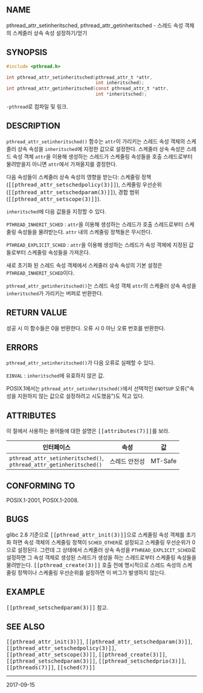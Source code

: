 ## NAME

pthread_attr_setinheritsched, pthread_attr_getinheritsched - 스레드 속성 객체의 스케줄러 상속 속성 설정하기/얻기

## SYNOPSIS

```c
#include <pthread.h>

int pthread_attr_setinheritsched(pthread_attr_t *attr,
                                 int inheritsched);
int pthread_attr_getinheritsched(const pthread_attr_t *attr,
                                 int *inheritsched);
```

`-pthread`로 컴파일 및 링크.

## DESCRIPTION

`pthread_attr_setinheritsched()` 함수는 `attr`이 가리키는 스레드 속성 객체의 스케줄러 상속 속성을 `inheritsched`에 지정한 값으로 설정한다. 스케줄러 상속 속성은 스레드 속성 객체 `attr`을 이용해 생성하는 스레드가 스케줄링 속성들을 호출 스레드로부터 물려받을지 아니면 `attr`에서 가져올지를 결정한다.

다음 속성들이 스케줄러 상속 속성의 영향을 받는다: 스케줄링 정책(<tt>[[pthread_attr_setschedpolicy(3)]]</tt>), 스케줄링 우선순위(<tt>[[pthread_attr_setschedparam(3)]]</tt>), 경합 범위(<tt>[[pthread_attr_setscope(3)]]</tt>).

`inheritsched`에 다음 값들을 지정할 수 있다.

`PTHREAD_INHERIT_SCHED`
:   `attr`을 이용해 생성하는 스레드가 호출 스레드로부터 스케줄링 속성들을 물려받는다. `attr` 내의 스케줄링 정책들은 무시한다.

`PTHREAD_EXPLICIT_SCHED`
:   `attr`을 이용해 생성하는 스레드가 속성 객체에 지정된 값들로부터 스케줄링 속성들을 가져온다.

새로 초기화 된 스레드 속성 객체에서 스케줄러 상속 속성의 기본 설정은 `PTHREAD_INHERIT_SCHED`이다.

`pthread_attr_getinheritsched()`는 스레드 속성 객체 `attr`의 스케줄러 상속 속성을 `inheritsched`가 가리키는 버퍼로 반환한다.

## RETURN VALUE

성공 시 이 함수들은 0을 반환한다. 오류 시 0 아닌 오류 번호를 반환한다.

## ERRORS

`pthread_attr_setinheritsched()`가 다음 오류로 실패할 수 있다.

`EINVAL`
:   `inheritsched`에 유효하지 않은 값.

POSIX.1에서는 `pthread_attr_setinheritsched()`에서 선택적인 `ENOTSUP` 오류("속성을 지원하지 않는 값으로 설정하려고 시도했음")도 적고 있다.

## ATTRIBUTES

이 절에서 사용하는 용어들에 대한 설명은 <tt>[[attributes(7)]]</tt>를 보라.

| 인터페이스 | 속성 | 값 |
| --- | --- | --- |
| `pthread_attr_setinheritsched()`,<br>`pthread_attr_getinheritsched()` | 스레드 안전성 | MT-Safe |

## CONFORMING TO

POSIX.1-2001, POSIX.1-2008.

## BUGS

glibc 2.8 기준으로 <tt>[[pthread_attr_init(3)]]</tt>으로 스케줄링 속성 객체를 초기화 하면 속성 객체의 스케줄링 정책이 `SCHED_OTHER`로 설정되고 스케줄링 우선순위가 0으로 설정된다. 그런데 그 상태에서 스케줄러 상속 속성을 `PTHREAD_EXPLICIT_SCHED`로 설정하면 그 속성 객체로 생성된 스레드가 생성을 하는 스레드로부터 스케줄링 속성들을 물려받는다. <tt>[[pthread_create(3)]]</tt> 호출 전에 명시적으로 스레드 속성의 스케줄링 정책이나 스케줄링 우선순위를 설정하면 이 버그가 발생하지 않는다.

## EXAMPLE

<tt>[[pthread_setschedparam(3)]]</tt> 참고.

## SEE ALSO

<tt>[[pthread_attr_init(3)]]</tt>, <tt>[[pthread_attr_setschedparam(3)]]</tt>, <tt>[[pthread_attr_setschedpolicy(3)]]</tt>, <tt>[[pthread_attr_setscope(3)]]</tt>, <tt>[[pthread_create(3)]]</tt>, <tt>[[pthread_setschedparam(3)]]</tt>, <tt>[[pthread_setschedprio(3)]]</tt>, <tt>[[pthreads(7)]]</tt>, <tt>[[sched(7)]]</tt>

----

2017-09-15
